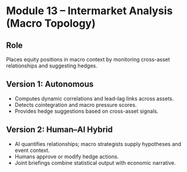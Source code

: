 # Module 13 – Intermarket Analysis (Macro Topology)

## Role
Places equity positions in macro context by monitoring cross-asset relationships and suggesting hedges.

## Version 1: Autonomous
- Computes dynamic correlations and lead–lag links across assets.
- Detects cointegration and macro pressure scores.
- Provides hedge suggestions based on cross-asset signals.

## Version 2: Human–AI Hybrid
- AI quantifies relationships; macro strategists supply hypotheses and event context.
- Humans approve or modify hedge actions.
- Joint briefings combine statistical output with economic narrative.
